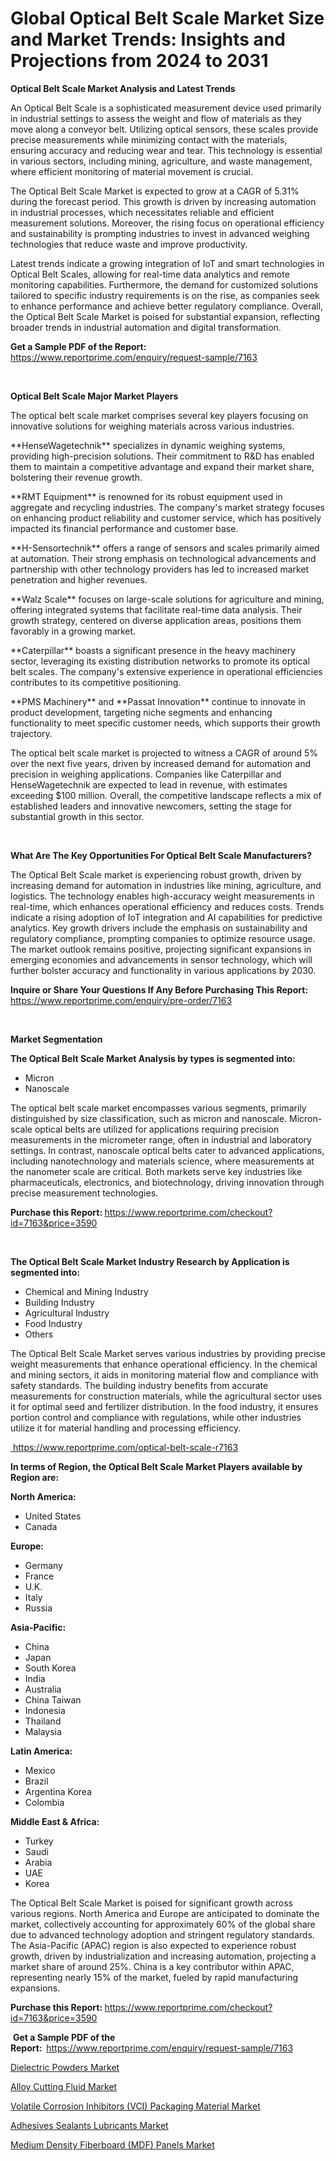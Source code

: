 <p><h1>Global Optical Belt Scale Market Size and Market Trends: Insights and Projections from 2024 to 2031</h1></p><p><strong>Optical Belt Scale Market Analysis and Latest Trends</strong></p>
<p><p>An Optical Belt Scale is a sophisticated measurement device used primarily in industrial settings to assess the weight and flow of materials as they move along a conveyor belt. Utilizing optical sensors, these scales provide precise measurements while minimizing contact with the materials, ensuring accuracy and reducing wear and tear. This technology is essential in various sectors, including mining, agriculture, and waste management, where efficient monitoring of material movement is crucial.</p><p>The Optical Belt Scale Market is expected to grow at a CAGR of 5.31% during the forecast period. This growth is driven by increasing automation in industrial processes, which necessitates reliable and efficient measurement solutions. Moreover, the rising focus on operational efficiency and sustainability is prompting industries to invest in advanced weighing technologies that reduce waste and improve productivity. </p><p>Latest trends indicate a growing integration of IoT and smart technologies in Optical Belt Scales, allowing for real-time data analytics and remote monitoring capabilities. Furthermore, the demand for customized solutions tailored to specific industry requirements is on the rise, as companies seek to enhance performance and achieve better regulatory compliance. Overall, the Optical Belt Scale Market is poised for substantial expansion, reflecting broader trends in industrial automation and digital transformation.</p></p>
<p><strong>Get a Sample PDF of the Report:&nbsp;</strong> <a href="https://www.reportprime.com/enquiry/request-sample/7163?utm_campaign=1619&utm_medium=2&utm_source=Github&utm_content=ia&utm_term=18102024&utm_id=optical-belt-scale">https://www.reportprime.com/enquiry/request-sample/7163</a></p>
<p>&nbsp;</p>
<p><strong>Optical Belt Scale Major Market Players</strong></p>
<p><p>The optical belt scale market comprises several key players focusing on innovative solutions for weighing materials across various industries. </p><p>**HenseWagetechnik** specializes in dynamic weighing systems, providing high-precision solutions. Their commitment to R&D has enabled them to maintain a competitive advantage and expand their market share, bolstering their revenue growth.</p><p>**RMT Equipment** is renowned for its robust equipment used in aggregate and recycling industries. The company's market strategy focuses on enhancing product reliability and customer service, which has positively impacted its financial performance and customer base.</p><p>**H-Sensortechnik** offers a range of sensors and scales primarily aimed at automation. Their strong emphasis on technological advancements and partnership with other technology providers has led to increased market penetration and higher revenues.</p><p>**Walz Scale** focuses on large-scale solutions for agriculture and mining, offering integrated systems that facilitate real-time data analysis. Their growth strategy, centered on diverse application areas, positions them favorably in a growing market.</p><p>**Caterpillar** boasts a significant presence in the heavy machinery sector, leveraging its existing distribution networks to promote its optical belt scales. The company's extensive experience in operational efficiencies contributes to its competitive positioning.</p><p>**PMS Machinery** and **Passat Innovation** continue to innovate in product development, targeting niche segments and enhancing functionality to meet specific customer needs, which supports their growth trajectory.</p><p>The optical belt scale market is projected to witness a CAGR of around 5% over the next five years, driven by increased demand for automation and precision in weighing applications. Companies like Caterpillar and HenseWagetechnik are expected to lead in revenue, with estimates exceeding $100 million. Overall, the competitive landscape reflects a mix of established leaders and innovative newcomers, setting the stage for substantial growth in this sector.</p></p>
<p>&nbsp;</p>
<p><strong>What Are The Key Opportunities For Optical Belt Scale Manufacturers?</strong></p>
<p><p>The Optical Belt Scale market is experiencing robust growth, driven by increasing demand for automation in industries like mining, agriculture, and logistics. The technology enables high-accuracy weight measurements in real-time, which enhances operational efficiency and reduces costs. Trends indicate a rising adoption of IoT integration and AI capabilities for predictive analytics. Key growth drivers include the emphasis on sustainability and regulatory compliance, prompting companies to optimize resource usage. The market outlook remains positive, projecting significant expansions in emerging economies and advancements in sensor technology, which will further bolster accuracy and functionality in various applications by 2030.</p></p>
<p><strong>Inquire or Share Your Questions If Any Before Purchasing This Report:</strong> <a href="https://www.reportprime.com/enquiry/pre-order/7163?utm_campaign=1619&utm_medium=2&utm_source=Github&utm_content=ia&utm_term=18102024&utm_id=optical-belt-scale">https://www.reportprime.com/enquiry/pre-order/7163</a></p>
<p>&nbsp;</p>
<p><strong>Market Segmentation</strong></p>
<p><strong>The Optical Belt Scale Market Analysis by types is segmented into:</strong></p>
<p><ul><li>Micron</li><li>Nanoscale</li></ul></p>
<p><p>The optical belt scale market encompasses various segments, primarily distinguished by size classification, such as micron and nanoscale. Micron-scale optical belts are utilized for applications requiring precision measurements in the micrometer range, often in industrial and laboratory settings. In contrast, nanoscale optical belts cater to advanced applications, including nanotechnology and materials science, where measurements at the nanometer scale are critical. Both markets serve key industries like pharmaceuticals, electronics, and biotechnology, driving innovation through precise measurement technologies.</p></p>
<p><strong>Purchase this Report:&nbsp;</strong><a href="https://www.reportprime.com/checkout?id=7163&price=3590&utm_campaign=1619&utm_medium=2&utm_source=Github&utm_content=ia&utm_term=18102024&utm_id=optical-belt-scale">https://www.reportprime.com/checkout?id=7163&price=3590</a></p>
<p>&nbsp;</p>
<p><strong>The Optical Belt Scale Market Industry Research by Application is segmented into:</strong></p>
<p><ul><li>Chemical and Mining Industry</li><li>Building Industry</li><li>Agricultural Industry</li><li>Food Industry</li><li>Others</li></ul></p>
<p><p>The Optical Belt Scale Market serves various industries by providing precise weight measurements that enhance operational efficiency. In the chemical and mining sectors, it aids in monitoring material flow and compliance with safety standards. The building industry benefits from accurate measurements for construction materials, while the agricultural sector uses it for optimal seed and fertilizer distribution. In the food industry, it ensures portion control and compliance with regulations, while other industries utilize it for material handling and processing efficiency.</p></p>
<p><a href="https://www.reportprime.com/optical-belt-scale-r7163?utm_campaign=1619&utm_medium=2&utm_source=Github&utm_content=ia&utm_term=18102024&utm_id=optical-belt-scale">&nbsp;https://www.reportprime.com/optical-belt-scale-r7163</a></p>
<p><strong>In terms of Region, the Optical Belt Scale Market Players available by Region are:</strong></p>
<p>
    <p> <strong> North America: </strong>
        <ul>
            <li>United States</li>
            <li>Canada</li>
        </ul>
        </p> 
    <p> <strong> Europe: </strong>
        <ul>
            <li>Germany</li>
            <li>France</li>
            <li>U.K.</li>
            <li>Italy</li>
            <li>Russia</li>
        </ul>
        </p> 
    <p> <strong> Asia-Pacific: </strong>
        <ul>
            <li>China</li>
            <li>Japan</li>
            <li>South Korea</li>
            <li>India</li>
            <li>Australia</li>
            <li>China Taiwan</li>
            <li>Indonesia</li>
            <li>Thailand</li>
            <li>Malaysia</li>
        </ul>
        </p> 
    <p> <strong> Latin America: </strong>
        <ul>
            <li>Mexico</li>
            <li>Brazil</li>
            <li>Argentina Korea</li>
            <li>Colombia</li>
        </ul>
        </p> 
    <p> <strong> Middle East & Africa: </strong>
        <ul>
            <li>Turkey</li>
            <li>Saudi</li>
            <li>Arabia</li>
            <li>UAE</li>
            <li>Korea</li>
        </ul>
    </p>
    </p>
<p><p>The Optical Belt Scale Market is poised for significant growth across various regions. North America and Europe are anticipated to dominate the market, collectively accounting for approximately 60% of the global share due to advanced technology adoption and stringent regulatory standards. The Asia-Pacific (APAC) region is also expected to experience robust growth, driven by industrialization and increasing automation, projecting a market share of around 25%. China is a key contributor within APAC, representing nearly 15% of the market, fueled by rapid manufacturing expansions.</p></p>
<p><strong>Purchase this Report: </strong><a href="https://www.reportprime.com/checkout?id=7163&price=3590&utm_campaign=1619&utm_medium=2&utm_source=Github&utm_content=ia&utm_term=18102024&utm_id=optical-belt-scale">https://www.reportprime.com/checkout?id=7163&price=3590</a></p>
<p>&nbsp;<strong>Get a Sample PDF of the Report:&nbsp;&nbsp;</strong><a href="https://www.reportprime.com/enquiry/request-sample/7163?utm_campaign=1619&utm_medium=2&utm_source=Github&utm_content=ia&utm_term=18102024&utm_id=optical-belt-scale">https://www.reportprime.com/enquiry/request-sample/7163</a></p>
<p><strong></strong></p>
<p><p><a href="https://www.linkedin.com/pulse/digital-transformation-dielectric-powders-industry-market-opportunities-c65fc?utm_campaign=1619&utm_medium=2&utm_source=Github&utm_content=ia&utm_term=18102024&utm_id=optical-belt-scale">Dielectric Powders Market</a></p><p><a href="https://www.linkedin.com/pulse/global-alloy-cutting-fluid-industry-analysis-share-growth-3thvc?utm_campaign=1619&utm_medium=2&utm_source=Github&utm_content=ia&utm_term=18102024&utm_id=optical-belt-scale">Alloy Cutting Fluid Market</a></p><p><a href="https://www.linkedin.com/pulse/strategic-roadmap-global-volatile-corrosion-inhibitors-dtfsc?utm_campaign=1619&utm_medium=2&utm_source=Github&utm_content=ia&utm_term=18102024&utm_id=optical-belt-scale">Volatile Corrosion Inhibitors (VCI) Packaging Material Market</a></p><p><a href="https://www.linkedin.com/pulse/adhesives-sealants-lubricants-revenue-growth-report-2024--t4gwc?utm_campaign=1619&utm_medium=2&utm_source=Github&utm_content=ia&utm_term=18102024&utm_id=optical-belt-scale">Adhesives Sealants Lubricants Market</a></p><p><a href="https://www.linkedin.com/pulse/exploring-medium-density-fiberboard-mdf-panels-market-strategic-dwmcc?utm_campaign=1619&utm_medium=2&utm_source=Github&utm_content=ia&utm_term=18102024&utm_id=optical-belt-scale">Medium Density Fiberboard (MDF) Panels Market</a></p></p>